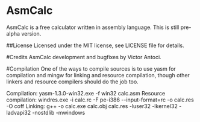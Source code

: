 # AsmCalc
AsmCalc is a free calculator written in assembly language. This is still pre-alpha version.

##License
Licensed under the MIT license, see LICENSE file for details.

#Credits
AsmCalc development and bugfixes by Victor Antoci.

#Compilation
One of the ways to compile sources is to use yasm for compilation and mingw for linking and resource compilation, though other linkers and resource compilers should do the job too.

Compilation: yasm-1.3.0-win32.exe -f win32 calc.asm
Resource compilation: windres.exe -i calc.rc -F pe-i386 --input-format=rc -o calc.res -O coff 
Linking: g++ -o calc.exe calc.obj calc.res -luser32 -lkernel32 -ladvapi32 -nostdlib -mwindows
